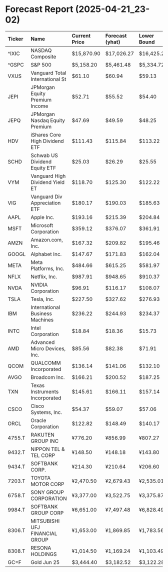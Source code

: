 # Forecast Report (2025-04-21_23-02)

| Ticker   | Name                            | Current Price   | Forecast (yhat)   | Lower Bound   | Upper Bound   | Alert   |
|:---------|:--------------------------------|:----------------|:------------------|:--------------|:--------------|:--------|
| ^IXIC    | NASDAQ Composite                | $15,870.90      | $17,026.27        | $16,425.22    | $17,632.96    | BUY     |
| ^GSPC    | S&P 500                         | $5,158.20       | $5,461.48         | $5,334.72     | $5,599.58     | BUY     |
| VXUS     | Vanguard Total International St | $61.10          | $60.94            | $59.13        | $62.69        | HOLD    |
| JEPI     | JPMorgan Equity Premium Income  | $52.71          | $55.52            | $54.40        | $56.69        | BUY     |
| JEPQ     | JPMorgan Nasdaq Equity Premium  | $47.69          | $49.59            | $48.25        | $50.83        | BUY     |
| HDV      | iShares Core High Dividend ETF  | $111.43         | $115.84           | $113.22       | $118.37       | BUY     |
| SCHD     | Schwab US Dividend Equity ETF   | $25.03          | $26.29            | $25.55        | $27.02        | BUY     |
| VYM      | Vanguard High Dividend Yield ET | $118.70         | $125.30           | $122.22       | $128.05       | BUY     |
| VIG      | Vanguard Div Appreciation ETF   | $180.17         | $190.03           | $185.63       | $194.24       | BUY     |
| AAPL     | Apple Inc.                      | $193.16         | $215.39           | $204.84       | $225.92       | BUY     |
| MSFT     | Microsoft Corporation           | $359.12         | $376.07           | $361.91       | $388.91       | BUY     |
| AMZN     | Amazon.com, Inc.                | $167.32         | $209.82           | $195.46       | $223.75       | BUY     |
| GOOGL    | Alphabet Inc.                   | $147.67         | $171.83           | $162.04       | $181.49       | BUY     |
| META     | Meta Platforms, Inc.            | $484.66         | $615.25           | $581.97       | $650.44       | BUY     |
| NFLX     | Netflix, Inc.                   | $987.91         | $948.65           | $910.37       | $989.81       | HOLD    |
| NVDA     | NVIDIA Corporation              | $96.91          | $116.17           | $108.07       | $123.93       | BUY     |
| TSLA     | Tesla, Inc.                     | $227.50         | $327.62           | $276.93       | $373.50       | BUY     |
| IBM      | International Business Machines | $236.22         | $244.93           | $234.37       | $254.00       | HOLD    |
| INTC     | Intel Corporation               | $18.84          | $18.36            | $15.73        | $20.84        | HOLD    |
| AMD      | Advanced Micro Devices, Inc.    | $85.56          | $82.38            | $71.91        | $94.08        | HOLD    |
| QCOM     | QUALCOMM Incorporated           | $136.14         | $141.06           | $132.10       | $150.97       | HOLD    |
| AVGO     | Broadcom Inc.                   | $166.21         | $200.52           | $187.25       | $213.62       | BUY     |
| TXN      | Texas Instruments Incorporated  | $145.61         | $166.11           | $157.14       | $175.66       | BUY     |
| CSCO     | Cisco Systems, Inc.             | $54.37          | $59.07            | $57.06        | $61.04        | BUY     |
| ORCL     | Oracle Corporation              | $122.82         | $148.49           | $140.17       | $157.74       | BUY     |
| 4755.T   | RAKUTEN GROUP INC               | ¥776.20         | ¥856.99           | ¥807.27       | ¥910.08       | BUY     |
| 9432.T   | NIPPON TEL & TEL CORP           | ¥148.50         | ¥148.18           | ¥143.80       | ¥152.75       | HOLD    |
| 9434.T   | SOFTBANK CORP.                  | ¥214.30         | ¥210.64           | ¥206.60       | ¥214.61       | HOLD    |
| 7203.T   | TOYOTA MOTOR CORP               | ¥2,470.50       | ¥2,679.43         | ¥2,535.01     | ¥2,818.43     | BUY     |
| 6758.T   | SONY GROUP CORPORATION          | ¥3,377.00       | ¥3,522.75         | ¥3,375.87     | ¥3,666.67     | HOLD    |
| 9984.T   | SOFTBANK GROUP CORP             | ¥6,651.00       | ¥7,497.48         | ¥6,828.49     | ¥8,260.75     | BUY     |
| 8306.T   | MITSUBISHI UFJ FINANCIAL GROUP  | ¥1,653.00       | ¥1,869.85         | ¥1,783.56     | ¥1,956.57     | BUY     |
| 8308.T   | RESONA HOLDINGS                 | ¥1,014.50       | ¥1,169.24         | ¥1,103.49     | ¥1,232.99     | BUY     |
| GC=F     | Gold Jun 25                     | $3,444.40       | $3,182.52         | $3,122.28     | $3,237.72     | SELL    |
